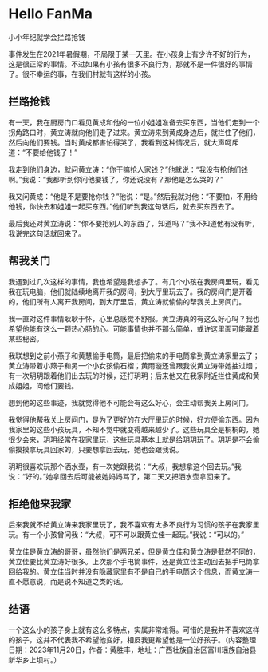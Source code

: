 # Hello FanMa 

小小年纪就学会拦路抢钱

事件发生在2021年暑假期，不局限于某一天里。在小孩身上有少许不好的行为，这是很正常的事情。不过如果有小孩有很多不良行为，那就不是一件很好的事情了。很不幸运的事，在我们村就有这样的小孩。

## 拦路抢钱

有一天，我在厨房门口看见黄成和他的一位小姐姐准备去买东西，当他们走到一个拐角路口时，黄立涛就向他们走了过来。黄立涛来到黄成身边后，就拦住了他们，然后向他们要钱。当时黄成都害怕得哭了，我看到这种情况后，就大声呵斥道：“不要给他钱了！”

我走到他们身边，就问黄立涛：“你干嘛抢人家钱？”他就说：“我没有抢他们钱啊。”我说：“我都听到你问他要钱了，你还说没有？那他是怎么哭的？”

我又问黄成：“他是不是要抢你钱？”他说：“是。”然后我就对他：“不要怕，不用给他钱，你快去和姐姐一起买东西。”他们听到我这句话后，就去买东西去了。

最后我还对黄立涛说：“你不要抢别人的东西了，知道吗？”我不知道他有没有听，我说完这句话就回来了。

## 帮我关门

我遇到过几次这样的事情，我也希望是我想多了。有几个小孩在我房间里玩，看见我在玩电脑，他们就陆续地离开我的房间，到大厅里玩去了。我的房间门是开着的，他们所有人离开我房间，到大厅里后，黄立涛就偷偷的帮我关上房间门。

我一直对这件事情耿耿于怀，心里总感觉不舒服。黄立涛真的有这么好心吗？我也希望他能有这么一颗热心肠的心。可能事情也并不那么简单，或许这里面可能藏着某些秘密。

我联想到之前小燕子和黄慧偷手电筒，最后把偷来的手电筒拿到黄立涛家里去了；黄立涛带着小燕子和另一个小女孩偷石榴；黄雨璇还曾跟我说黄立涛带她抽过烟；有一次玥玥跟着他们出去玩的时候，还打玥玥；后来他又在我家附近拦住黄成和黄成姐姐，问他们要钱。

想到他的这些事迹，我就觉得他不可能会有这么好心，会主动帮我关上房间门。

我觉得他帮我关上房间门，是为了更好的在大厅里玩的时候，好方便偷东西。因为我家里的这些小孩玩具，不知不觉中就变得越来越少了。这些玩具全是桐桐的，她很少会来，玥玥经常在我家里玩，这些玩具基本上就是给玥玥玩了。玥玥是不会偷偷摸摸拿玩具回家的，只要想拿回去玩，她也会跟我说。

玥玥很喜欢玩那个洒水壶，有一次她跟我说：“大叔，我想拿这个回去玩。”我说：“好的。”她拿回去后可能被她妈妈骂了，第二天又把洒水壶拿回来了。

## 拒绝他来我家

后来我就不给黄立涛来我家里玩了，我不喜欢有太多不良行为习惯的孩子在我家里玩。有一个小孩曾问我：“大叔，可不可以跟黄立佳一起玩。”我说：“可以的。”

黄立佳是黄立涛的哥哥，虽然他们是两兄弟，但是黄立佳和黄立涛是截然不同的，黄立佳要比黄立涛好很多。上次那个手电筒事件，还是黄立佳主动回去把手电筒拿回给我的。黄立佳当时并没有隐藏家里有不是自己的手电筒这个信息，而黄立涛一直不愿意说，而是说不知道之类的话。

## 结语

一个这么小的孩子身上就有这么多特点，实属非常难得。可惜的是我并不喜欢这样的孩子，这并不代表我不希望他变好，相反我更希望他是一位好孩子。（内容整理日期：2023年11月20日，作者：黄胜丰，地址：广西壮族自治区富川瑶族自治县新华乡上坝村。）